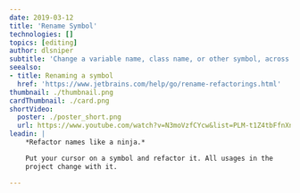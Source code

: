 ```yaml
---
date: 2019-03-12
title: 'Rename Symbol'
technologies: []
topics: [editing]
author: dlsniper
subtitle: 'Change a variable name, class name, or other symbol, across the project.'
seealso:
- title: Renaming a symbol
  href: 'https://www.jetbrains.com/help/go/rename-refactorings.html'
thumbnail: ./thumbnail.png
cardThumbnail: ./card.png
shortVideo:
  poster: ./poster_short.png
  url: https://www.youtube.com/watch?v=N3moVzfCYcw&list=PLM-t1Z4tbFfnXnghmtk6WVz10_pivOw25&index=21&t=0s
leadin: |
    *Refactor names like a ninja.*

    Put your cursor on a symbol and refactor it. All usages in the
    project change with it.

---
```

